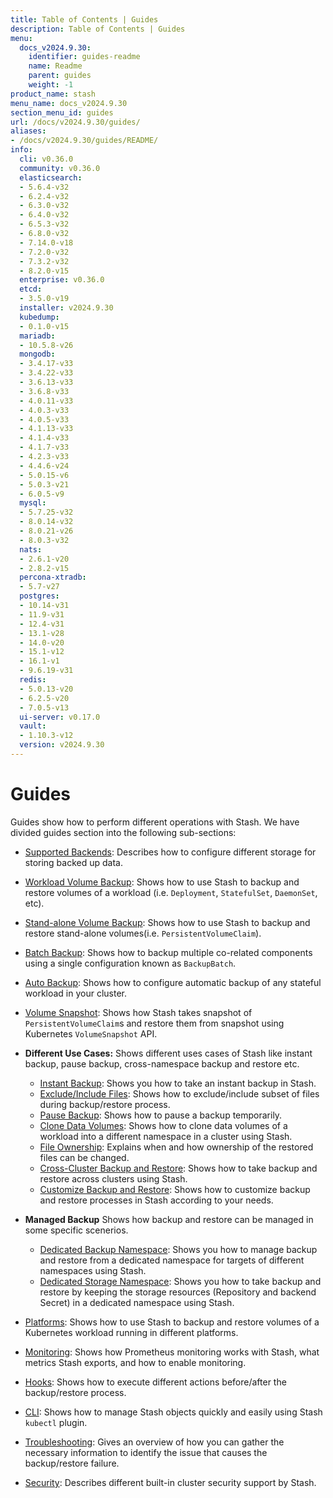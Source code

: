 ```yaml
---
title: Table of Contents | Guides
description: Table of Contents | Guides
menu:
  docs_v2024.9.30:
    identifier: guides-readme
    name: Readme
    parent: guides
    weight: -1
product_name: stash
menu_name: docs_v2024.9.30
section_menu_id: guides
url: /docs/v2024.9.30/guides/
aliases:
- /docs/v2024.9.30/guides/README/
info:
  cli: v0.36.0
  community: v0.36.0
  elasticsearch:
  - 5.6.4-v32
  - 6.2.4-v32
  - 6.3.0-v32
  - 6.4.0-v32
  - 6.5.3-v32
  - 6.8.0-v32
  - 7.14.0-v18
  - 7.2.0-v32
  - 7.3.2-v32
  - 8.2.0-v15
  enterprise: v0.36.0
  etcd:
  - 3.5.0-v19
  installer: v2024.9.30
  kubedump:
  - 0.1.0-v15
  mariadb:
  - 10.5.8-v26
  mongodb:
  - 3.4.17-v33
  - 3.4.22-v33
  - 3.6.13-v33
  - 3.6.8-v33
  - 4.0.11-v33
  - 4.0.3-v33
  - 4.0.5-v33
  - 4.1.13-v33
  - 4.1.4-v33
  - 4.1.7-v33
  - 4.2.3-v33
  - 4.4.6-v24
  - 5.0.15-v6
  - 5.0.3-v21
  - 6.0.5-v9
  mysql:
  - 5.7.25-v32
  - 8.0.14-v32
  - 8.0.21-v26
  - 8.0.3-v32
  nats:
  - 2.6.1-v20
  - 2.8.2-v15
  percona-xtradb:
  - 5.7-v27
  postgres:
  - 10.14-v31
  - 11.9-v31
  - 12.4-v31
  - 13.1-v28
  - 14.0-v20
  - 15.1-v12
  - 16.1-v1
  - 9.6.19-v31
  redis:
  - 5.0.13-v20
  - 6.2.5-v20
  - 7.0.5-v13
  ui-server: v0.17.0
  vault:
  - 1.10.3-v12
  version: v2024.9.30
---
```


# Guides

Guides show how to perform different operations with Stash. We have divided guides section into the following sub-sections:

- [Supported Backends](/docs/v2024.9.30/guides/backends/overview/): Describes how to configure different storage for storing backed up data.
- [Workload Volume Backup](/docs/v2024.9.30/guides/workloads/overview/): Shows how to use Stash to backup and restore volumes of a workload (i.e. `Deployment`, `StatefulSet`, `DaemonSet`, etc).
- [Stand-alone Volume Backup](/docs/v2024.9.30/guides/volumes/overview/): Shows how to use Stash to backup and restore stand-alone volumes(i.e. `PersistentVolumeClaim`).
- [Batch Backup](/docs/v2024.9.30/guides/batch-backup/overview/): Shows how to backup multiple co-related components using a single configuration known as `BackupBatch`.
- [Auto Backup](/docs/v2024.9.30/guides/auto-backup/overview/): Shows how to configure automatic backup of any stateful workload in your cluster.
- [Volume Snapshot](/docs/v2024.9.30/guides/volumesnapshot/overview/): Shows how Stash takes snapshot of `PersistentVolumeClaim`s and restore them from snapshot using Kubernetes `VolumeSnapshot` API.

- **Different Use Cases:**
Shows different uses cases of Stash like instant backup, pause backup, cross-namespace backup and restore etc.

  - [Instant Backup](/docs/v2024.9.30/guides/use-cases/instant-backup/): Shows you how to take an instant backup in Stash.
  - [Exclude/Include Files](/docs/v2024.9.30/guides/use-cases/exclude-include-files/): Shows how to exclude/include subset of files during backup/restore process.
  - [Pause Backup](/docs/v2024.9.30/guides/use-cases/pause-backup/): Shows how to pause a backup temporarily.
  - [Clone Data Volumes](/docs/v2024.9.30/guides/use-cases/clone-pvc/): Shows how to clone data volumes of a workload into a different namespace in a cluster using Stash.
  - [File Ownership](/docs/v2024.9.30/guides/use-cases/ownership/): Explains when and how ownership of the restored files can be changed.
  - [Cross-Cluster Backup and Restore](/docs/v2024.9.30/guides/use-cases/cross-cluster-backup/): Shows how to take backup and restore across clusters using Stash.
  - [Customize Backup and Restore](/docs/v2024.9.30/guides/use-cases/customize-backup-restore/): Shows how to customize backup and restore processes in Stash according to your needs.

- **Managed Backup**
Shows how backup and restore can be managed in some specific scenerios.
  - [Dedicated Backup Namespace](/docs/v2024.9.30/guides/managed-backup/dedicated-backup-namespace/): Shows you how to manage backup and restore from a dedicated namespace for targets of different namespaces using Stash.
  - [Dedicated Storage Namespace](/docs/v2024.9.30/guides/managed-backup/dedicated-storage-namespace/): Shows you how to take backup and restore by keeping the storage resources (Repository and backend Secret) in a dedicated namespace using Stash.

- [Platforms](/docs/v2024.9.30/guides/platforms/eks-irsa/): Shows how to use Stash to backup and restore volumes of a Kubernetes workload running in different platforms.
- [Monitoring](/docs/v2024.9.30/guides/monitoring/overview/): Shows how Prometheus monitoring works with Stash, what metrics Stash exports, and how to enable monitoring.
- [Hooks](/docs/v2024.9.30/guides/hooks/overview/): Shows how to execute different actions before/after the backup/restore process.
- [CLI](/docs/v2024.9.30/guides/cli/kubectl-plugin/): Shows how to manage Stash objects quickly and easily using Stash `kubectl` plugin.
- [Troubleshooting](/docs/v2024.9.30/guides/troubleshooting/how-to-troubleshoot/): Gives an overview of how you can gather the necessary information to identify the issue that causes the backup/restore failure.
- [Security](/docs/v2024.9.30/guides/security/rbac/): Describes different built-in cluster security support by Stash.
